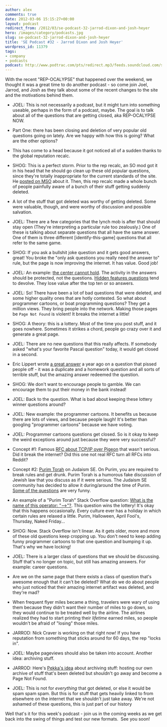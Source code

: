 ```yaml
---
author: alex
comments: true
date: 2012-03-06 15:15:27+00:00
layout: podcast
redirect_from: /2012/03/se-podcast-32-jarrod-dixon-and-josh-heyer
hero: /images/category/podcasts.jpg
slug: se-podcast-32-jarrod-dixon-and-josh-heyer
title: 'SE Podcast #32 - Jarrod Dixon and Josh Heyer'
wordpress_id: 11379
tags:
- company
- podcasts
podcast: http://www.podtrac.com/pts/redirect.mp3/feeds.soundcloud.com/stream/38889143-stack-exchange-stack-exchange-podcast-32.mp3
---
```


With the recent "REP-OCALYPSE" that happened over the weekend, we thought it was a great time to do another podcast - so come join Joel, Jarrod, and Josh as they talk about some of the recent changes to the site and the motivations behind them.



	
  * JOEL: This is not necessarily a podcast, but it might turn into something useable, perhaps in the form of a podcast, maybe. The goal is to talk about all of the questions that are getting closed, aka REP-OCALYPSE NOW.

	
  * Part One: there has been closing and deletion of very popular old questions going on lately. Are we happy with how this is going? What are the other options?

	
  * This has come to a head because it got noticed all of a sudden thanks to the global reputation recalc.

	
  * SHOG: This is a perfect storm. Prior to the rep recalc, an SO mod got it in his head that he should go clean up these old popular questions, since they're totally inappropriate for the current standards of the site. He [posted on MSO](http://meta.stackoverflow.com/questions/122120/the-great-question-deletion-audit-of-2012) about it. Then, this rep recalc made a whole bunch of people painfully aware of a bunch of their stuff getting suddenly deleted.

	
  * A lot of the stuff that got deleted was worthy of getting deleted. Some were valuable, though, and were worthy of discussion and possible salvation.

	
  * JOEL: There are a few categories that the lynch mob is after that should stay open (They're interpreting a particular rule too zealously.) One of these is talking about separate questions that all have the same answer. One of them is three different [identify-this-game] questions that all refer to the same game.

	
  * SHOG: If you ask a bullshit joke question and it gets good answers, great! You broke the "only ask questions you really need the answer to" rule, but the page is now improving the internet. It has value. Good job!

	
  * JOEL: An example: [the center cannot hold](http://stackoverflow.com/questions/1732348/regex-match-open-tags-except-xhtml-self-contained-tags/1732454#1732454). The activity in the answers should be protected, not the questions. [Hidden features questions](http://stackoverflow.com/questions/9033/hidden-features-of-c) tend to devolve. They lose value after the top ten or so answers.

	
  * JOEL: So! There have been a lot of bad questions that were deleted, and some higher quality ones that are hotly contested. So what about programmer cartoons, or boat programming questions? They get a million views. They bring people into the network. Making those pages be `Page Not Found` is violent! It breaks the internet a little!

	
  * SHOG: A theory: this is a lottery. Most of the time you post stuff, and it goes nowhere. Sometimes it strikes a chord, people go crazy over it and generate a great page.

	
  * JOEL: There are no new questions that this really affects. If somebody asked "what's your favorite Pascal question" today, it would get closed in a second.

	
  * Eric Lippert wrote [a great answer](http://stackoverflow.com/a/6445794/865899) a year ago on a question that pissed people off - it was a duplicate and a homework question and all sorts of terrible stuff, but the amazing answer redeemed the question.

	
  * SHOG: We don't want to encourage people to gamble. We can encourage them to put their money in the bank instead!

	
  * JOEL: Back to the question. What is bad about keeping these lottery winner questions around?

	
  * JOEL: New example: the programmer cartoons. It benefits us because there are lots of views, and because people laugh! It's better than googling "programmer cartoons" because we have voting.

	
  * JOEL: Programmer cartoons questions get closed. So is it okay to keep the weird exceptions around just because they were very successful?

	
  * Concept #1: Famous [RFC about TCP/IP over Pigeon](http://www.ietf.org/rfc/rfc1149.txt) that wasn't serious. Did it break the internet? Did this one not real RFC turn all RFCs into Reddit?

	
  * Concept #2: [Purim Torah](http://judaism.stackexchange.com/questions/tagged/purim-torah-in-jest) on Judaism SE. On Purim, you are required to break rules and get drunk. Purim Torah is a humorous fake discussion of Jewish law that you discuss as if it were serious. The Judaism SE community has decided to allow it during/around the time of Purim. [Some of the questions](http://judaism.stackexchange.com/questions/14756/rejecting-others-friend-requests-on-facebook) are very funny.

	
  * An example of a "Purim Torah" Stack Overflow question: [What is the name of this operator: "-->"?](http://stackoverflow.com/questions/1642028/what-is-the-name-of-this-operator). This question wins the lottery! It's okay that this happens occasionally. Every culture ever has a holiday in which certain rules are relaxed a little. Purim, Halloween, April Fool's, Thursday, Naked Friday...

	
  * SHOG: Now. Stack Overflow isn't linear. As it gets older, more and more of these old questions keep cropping up. You don't need to keep adding funny programmer cartoons to that one question and bumping it up. That's why we have locking!

	
  * JOEL: There is a larger class of questions that we should be discussing. Stuff that's no longer on topic, but still has amazing answers. For example: career questions.

	
  * Are we on the same page that there exists a class of question that's awesome enough that it can't be deleted? What do we do about people who just noticed that their amazing internet artifact was deleted, and they're mad?

	
  * When frequent flyer miles became a thing, travelers were wary of using them because they didn't want their number of miles to go down, so they would continue to be treated well by the airline. The airlines realized they had to start printing their _lifetime_ earned miles, so people wouldn't be afraid of "losing" those miles.

	
  * JARROD: Nick Craver is working on that right now! If you have reputation from something that sticks around for 60 days, the rep "locks in".

	
  * JOEL: Maybe pageviews should also be taken into account. Another idea: archiving stuff.

	
  * JARROD: Here's [Pekka's idea](http://meta.stackoverflow.com/questions/122249/building-an-archive-of-deleted-questions) about archiving stuff: hosting our own archive of stuff that's been deleted but shouldn't go away and become a Page Not Found.

	
  * JOEL: This is not for _everything_ that got deleted, or else it would be spam spam spam. But this is for stuff that gets heavily linked to from elsewhere on the internet that we shouldn't just take away. We're not ashamed of these questions, this is just part of our history


Well that's it for this week's podcast - join us in the coming weeks as we get back into the swing of things and test our new formats.  See you soon!





